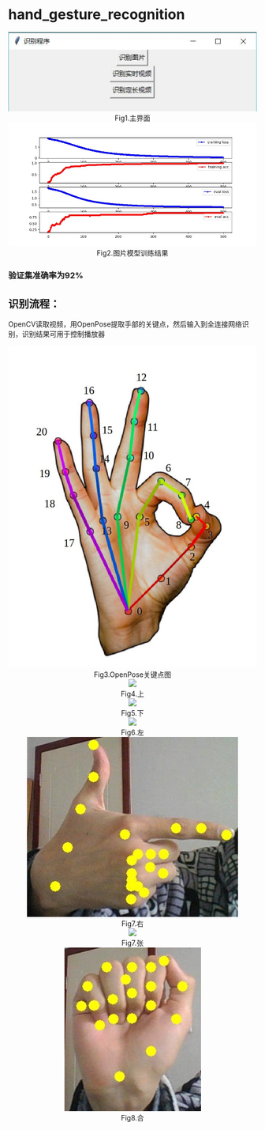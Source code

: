 # hand_gesture_recognition

<div align=center><img src="https://github.com/DQ0408/hand_gesture_recognition/blob/master/image/%E4%B8%BB%E7%A8%8B%E5%BA%8F.jpg"/></div>

<div align=center>Fig1.主界面</div>

<div align=center><img src="https://github.com/DQ0408/hand_gesture_recognition/blob/master/image/00499.jpg"/></div>

<div align=center>Fig2.图片模型训练结果</div>

### 验证集准确率为92%

## 识别流程：
OpenCV读取视频，用OpenPose提取手部的关键点，然后输入到全连接网络识别，识别结果可用于控制播放器

<div align=center><img src="https://github.com/DQ0408/hand_gesture_recognition/blob/master/image/openpose.jpg"/></div>

<div align=center>Fig3.OpenPose关键点图</div>

<div align=center><img src="https://github.com/DQ0408/hand_gesture_recognition/blob/master/image/%E4%B8%8A.jpg"/></div>

<div align=center>Fig4.上</div>

<div align=center><img src="https://github.com/DQ0408/hand_gesture_recognition/blob/master/image/%E4%B8%8B.jpg"/></div>

<div align=center>Fig5.下</div>

<div align=center><img src="https://github.com/DQ0408/hand_gesture_recognition/blob/master/image/%E5%B7%A6.jpg"/></div>

<div align=center>Fig6.左</div>

<div align=center><img src="https://github.com/DQ0408/hand_gesture_recognition/blob/master/image/%E5%8F%B3.jpg"/></div>

<div align=center>Fig7.右</div>

<div align=center><img src="https://github.com/DQ0408/hand_gesture_recognition/blob/master/image/%E5%BC%A0.jpg"/></div>

<div align=center>Fig7.张</div>

<div align=center><img src="https://github.com/DQ0408/hand_gesture_recognition/blob/master/image/%E5%90%88.jpg"/></div>

<div align=center>Fig8.合</div>




